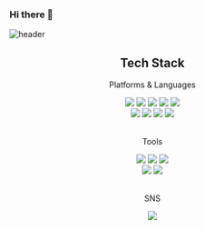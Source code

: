 ### Hi there 👋

![header](https://capsule-render.vercel.app/api?type=Soft&text=MooJun's&nbsp;&nbsp;github)


   <div align="center">
   <h2>Tech Stack</h2>
 <p>Platforms & Languages</p>

 <img src="https://img.shields.io/badge/Java-007396?style=flat&logo=Java&logoColor=white" />

 <img src="https://img.shields.io/badge/HTML5-E34F26?style=flat&logo=HTML5&logoColor=white" />

 <img src="https://img.shields.io/badge/CSS3-1572B6?style=flat&logo=CSS3&logoColor=white" />

 <img src="https://img.shields.io/badge/JavaScript-F7DF1E?style=flat&logo=JavaScript&logoColor=white"/>

 <img src="https://img.shields.io/badge/React-61DAFB?style=flat&logo=React&logoColor=white"/>
<br>
 <img src="https://img.shields.io/badge/jQuery-0769AD?style=flat&logo=jQuery&logoColor=white"/>

 <img src="https://img.shields.io/badge/Oracle-F80000?style=flat&logo=Oracle&logoColor=white"/>

 <img src="https://img.shields.io/badge/Spring-6DB33F?style=flat&logo=Spring&logoColor=white"/>

  <img src="https://img.shields.io/badge/JSON-000000?style=flat&logo=JSON&logoColor=white"/>

 <br>
<br>
  <p>Tools</p>

 <img src="https://img.shields.io/badge/Eclipse IDE-2C2255?style=flat&logo=Eclipse IDE&logoColor=white"/>

 <img src="https://img.shields.io/badge/Apache Tomcat-F8DC75?style=flat&logo=Apache Tomcat&logoColor=white"/>

 <img src="https://img.shields.io/badge/Visual Studio Code-007ACC?style=flat&logo=Visual Studio Code&logoColor=white"/>

<br>
 <img src="https://img.shields.io/badge/Apache NetBeans IDE-1B6AC6?style=flat&logo=Apache NetBeans IDE&logoColor=white"/>

<img src="https://img.shields.io/badge/GitHub-181717?style=flat&logo=GitHub&logoColor=white"/>


 <br>
  <br>
  <p>SNS</p>
  <a href="https://velog.io/@modnar">
  <img src="https://img.shields.io/badge/velog-20C997?style=for-the-badge&logo=velog&logoColor=white">
  </a>
